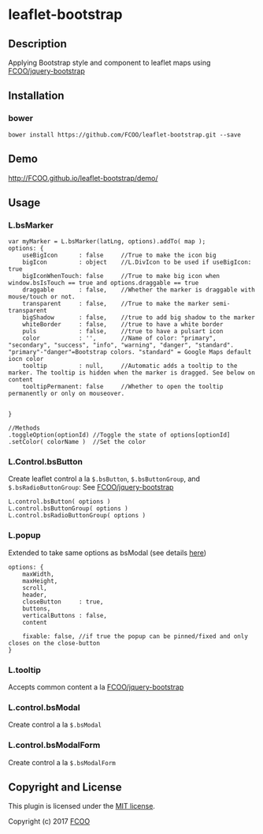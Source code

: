 # leaflet-bootstrap
>


## Description
Applying Bootstrap style and component to leaflet maps using [FCOO/jquery-bootstrap](https://github.com/FCOO/jquery-bootstrap)  

## Installation
### bower
`bower install https://github.com/FCOO/leaflet-bootstrap.git --save`

## Demo
http://FCOO.github.io/leaflet-bootstrap/demo/ 

## Usage
### L.bsMarker

    var myMarker = L.bsMarker(latLng, options).addTo( map );
    options: {
        useBigIcon      : false     //True to make the icon big
        bigIcon         : object    //L.DivIcon to be used if useBigIcon: true
        bigIconWhenTouch: false     //True to make big icon when window.bsIsTouch == true and options.draggable == true
        draggable       : false, 	//Whether the marker is draggable with mouse/touch or not.
        transparent     : false, 	//True to make the marker semi-transparent
        bigShadow       : false, 	//true to add big shadow to the marker
        whiteBorder     : false, 	//true to have a white border
        puls            : false, 	//true to have a pulsart icon
        color           : '',    	//Name of color: "primary", "secondary", "success", "info", "warning", "danger", "standard". "primary"-"danger"=Bootstrap colors. "standard" = Google Maps default iocn color
		tooltip         : null,	    //Automatic adds a tooltip to the marker. The tooltip is hidden when the marker is dragged. See below on content
        tooltipPermanent: false     //Whether to open the tooltip permanently or only on mouseover.


    }

    //Methods
    .toggleOption(optionId) //Toggle the state of options[optionId]
    .setColor( colorName )  //Set the color


### L.Control.bsButton
Create leaflet control a la `$.bsButton`, `$.bsButtonGroup`, and `$.bsRadioButtonGroup`: See [FCOO/jquery-bootstrap](https://github.com/FCOO/jquery-bootstrap#button)

    L.control.bsButton( options )
    L.control.bsButtonGroup( options )
    L.control.bsRadioButtonGroup( options )


### L.popup
Extended to take same options as bsModal (see details [here](https://github.com/FCOO/jquery-bootstrap#modal))
    
    options: {
        maxWidth,
        maxHeight,
        scroll,
        header,
        closeButton     : true,
        buttons,
        verticalButtons : false,
        content

        fixable: false, //if true the popup can be pinned/fixed and only closes on the close-button
    }

### L.tooltip

Accepts common content a la [FCOO/jquery-bootstrap](https://github.com/FCOO/jquery-bootstrap#common) 

### L.control.bsModal
Create control a la `$.bsModal`

### L.control.bsModalForm
Create control a la `$.bsModalForm`

<!-- 
### options
| Id | Type | Default | Description |
| :--: | :--: | :-----: | --- |
| options1 | boolean | true | If <code>true</code> the ... |
| options2 | string | null | Contain the ... |

### Methods

    .methods1( arg1, arg2,...): Do something
    .methods2( arg1, arg2,...): Do something else
 -->


## Copyright and License
This plugin is licensed under the [MIT license](https://github.com/FCOO/leaflet-bootstrap/LICENSE).

Copyright (c) 2017 [FCOO](https://github.com/FCOO)

